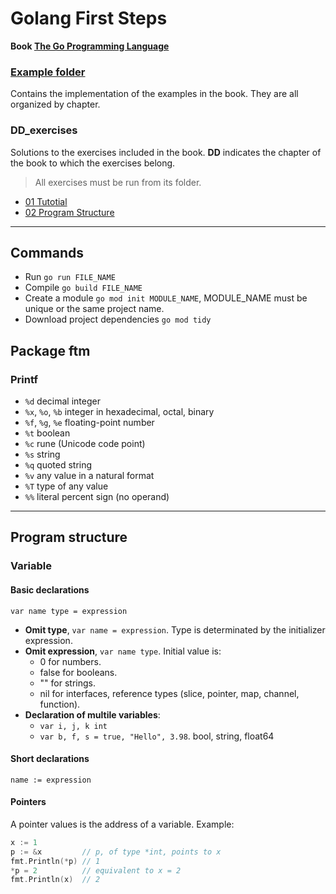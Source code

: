 # Golang First Steps

**Book [The Go Programming Language](http://www.gopl.io/)**

### [Example folder](https://github.com/franlopezm/golang_first_steps/tree/main/examples)
Contains the implementation of the examples in the book. They are all organized by chapter.

### DD_exercises
Solutions to the exercises included in the book. **DD** indicates the chapter of the book to which the exercises belong.

> All exercises must be run from its folder.

- [01 Tutotial](https://github.com/franlopezm/golang_first_steps/tree/main/01_exercises/01_exercises.md)
- [02 Program Structure](https://github.com/franlopezm/golang_first_steps/tree/main/01_exercises/01_exercises.md)

---

## Commands

- Run `go run FILE_NAME`
- Compile `go build FILE_NAME`
- Create a module `go mod init MODULE_NAME`, MODULE_NAME must be unique or the same project name.
- Download project dependencies `go mod tidy`

## Package ftm
### Printf
  - `%d`                decimal integer
  - `%x`, `%o`, `%b`    integer in hexadecimal, octal, binary
  - `%f`, `%g`, `%e`    floating-point number
  - `%t`                boolean
  - `%c`                rune (Unicode code point)
  - `%s`                string
  - `%q`                quoted string
  - `%v`                any value in a natural format
  - `%T`                type of any value
  - `%%`                literal percent sign (no operand)

---

## Program structure
### Variable
#### Basic declarations
`var name type = expression`

- **Omit type**, `var name = expression`. Type is determinated by the initializer expression.
- **Omit expression**, `var name type`. Initial value is:
  - 0 for numbers.
  - false for booleans.
  - "" for strings.
  - nil for interfaces, reference types (slice, pointer, map, channel, function).
- **Declaration of multile variables**:
  - `var i, j, k int`
  - `var b, f, s = true, "Hello", 3.98`. bool, string, float64

#### Short declarations
`name := expression`

#### Pointers
A pointer values is the address of a variable. Example:

```go
x := 1
p := &x         // p, of type *int, points to x
fmt.Println(*p) // 1
*p = 2          // equivalent to x = 2
fmt.Println(x)  // 2
```
